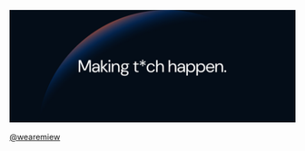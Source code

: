 ![Making t*ch happen.](https://github.com/wearemiew/.github/raw/main/static/miew-banner.png)

[@wearemiew](https://github.com/wearemiew/)
